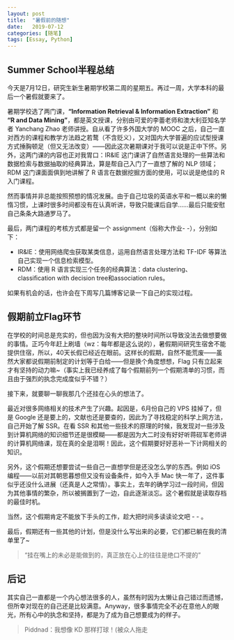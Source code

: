 ```yaml
---
layout: post
title:  "暑假前的随想"
date:   2019-07-12
categories: [随笔]
tags: [Essay, Python]
---
```




## Summer School半程总结

今天是7月12日，研究生新生暑期学校第二周的星期五。再过一周，大学本科的最后一个暑假就要来了。

暑期学校选了两门课，**“Information Retrieval & Information Extraction”** 和 **“R and Data Mining”**，都是英文授课，分别由可爱的李蕾老师和澳大利亚知名学者 Yanchang Zhao 老师讲授。自从看了许多外国大学的 MOOC 之后，自己一直对西方的课程和教学方法趋之若鹜（不含贬义），又对国内大学普遍的应试型授课方式捶胸顿足（但又无法改变）——因此这次暑期课对于我可以说是正中下怀。另外，这两门课的内容也正对我胃口：IR&IE 这门课讲了自然语言处理的一些算法和数据检索与数据抽取的经典算法，算是帮自己入门了一直想了解的 NLP 领域；RDM 这门课面面俱到地讲解了 R 语言在数据挖掘方面的使用，可以说是绝佳的 R 入门课程。

然而事情并非总能按照预想的情况发展。由于自己垃圾的英语水平和一概以来的懒惰习惯，上课时很多时间都没有在认真听讲，导致只能课后自学……最后只能安慰自己条条大路通罗马了。

最后，两门课程的考核方式都是留一个 assignment（俗称大作业- -），分别如下：

- IR&IE：使用网络爬虫获取某类信息，运用自然语言处理方法和 TF-IDF 等算法自己实现一个信息检索模型。
- RDM：使用 R 语言实现三个任务的经典算法：data clustering、classiﬁcation with decision tree和association rules。

如果有机会的话，也许会在下周写几篇博客记录一下自己的实现过程。

## 假期前立Flag环节

在学校的时间总是充实的，但也因为没有大把的整块时间所以导致没法去做想要做的事情。正巧今年赶上刷墙（wz：每年都是这么说的），暑假期间研究生宿舍不能提供住宿，所以，40天长假已经近在眼前。这样长的假期，自然不能荒废——虽然大家都说假期前制定的计划等于白给——但是换个角度想想，Flag 只有立起来才有坚持的动力嘛~（事实上我已经养成了每个假期前列一个假期清单的习惯，而且由于强烈的执念完成度似乎不错？）

接下来，就要聊一聊我那几个还挂在心头的想法了。

最近对很多网络相关的技术产生了兴趣。起因是，6月份自己的 VPS 挂掉了，但是 Google 还是要上的，文献也还是要查的，因此为了寻找稳定的科学上网方法，自己开始了解 SSR。在看 SSR 和其他一些技术的原理的时候，我发现对一些涉及到计算机网络的知识细节还是很模糊——都是因为大二时没有好好听蒋砚军老师讲的计算机网络课，现在真的全是泪啊！因此，这个假期要好好恶补一下计网相关的知识。

另外，这个假期还想要尝试一些自己一直想学但是还没怎么学的东西。例如 iOS 编程——以前对其朝思暮想但又没有设备条件，如今入手 Mac 快一年了，这件事似乎还没什么进展（还真是人之常情）。事实上，去年的确学习过一段时间，但因为其他事情的繁杂，所以被搁置到了一边，自此逐渐淡忘。这个暑假就是读取存档的最佳时机。

当然，这个假期肯定不能放下手头的工作，趁大把时间多读读论文吧 - - 。

最后，假期还有一些其他的计划，但是没什么写出来的必要，它们都已躺在我的清单里了~

> “挂在嘴上的未必是能做到的，真正放在心上的往往是绝口不提的”

## 后记

其实自己一直都是一个内心想法很多的人，虽然有时因为太懒让自己错过而遗憾，但所幸对现在的自己还是比较满意。Anyway，很多事情完全不必在意他人的眼光，所有心中的执念和坚持，都是为了成为自己想要成为的样子。

> Piddnad：我想像 KD 那样打球！(被众人拖走